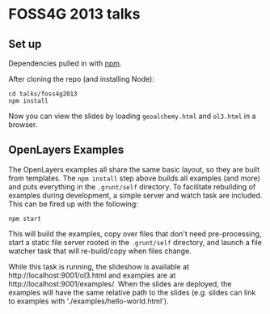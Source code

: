 # FOSS4G 2013 talks

## Set up

Dependencies pulled in with [npm](https://npmjs.org/).

After cloning the repo (and installing Node):

    cd talks/foss4g2013
    npm install

Now you can view the slides by loading `geoalchemy.html` and `ol3.html` in a browser.

## OpenLayers Examples

The OpenLayers examples all share the same basic layout, so they are built from templates.  The `npm install` step above builds all examples (and more) and puts everything in the `.grunt/self` directory.  To facilitate rebuilding of examples during development, a simple server and watch task are included.  This can be fired up with the following:

    npm start

This will build the examples, copy over files that don't need pre-processing, start a static file server rooted in the `.grunt/self` directory, and launch a file watcher task that will re-build/copy when files change.

While this task is running, the slideshow is available at http://localhost:9001/ol3.html and examples are at http://localhost:9001/examples/.  When the slides are deployed, the examples will have the same relative path to the slides (e.g. slides can link to examples with './examples/hello-world.html').
